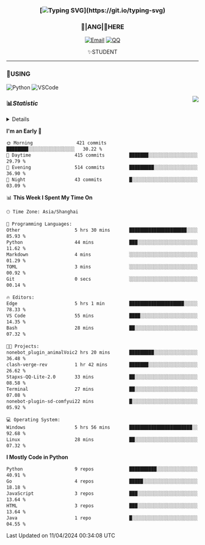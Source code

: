 <div align="center">


### [![Typing SVG](https://readme-typing-svg.herokuapp.com?size=25&duration=2500&color=8C43EA&vCenter=true&width=200&height=40&lines=%F0%9F%8C%B1ANGJustinl%F0%9F%8C%B1+!)](https://git.io/typing-svg)


### 🥛|**ANG**|🥛HERE



[![Email](https://img.shields.io/badge/Email-ANGJustin@163.com-6A5ACD?style=flat-square&logoColor=fff)](mailto:ANGJustinl@163.com)
[![QQ](https://img.shields.io/badge/QQ-77139032-98FB98?style=flat-square&logoColor=fff)](https://qm.qq.com/cgi-bin/qm/qr?k=mcs-cON_aPNfc3hO8-H7lWJHDX-5nKr7&noverify=0)




✨STUDENT 

</div>

---

### 🎨USING

![Python](https://img.shields.io/badge/-Python-blue?style=flat-square&logo=Python&logoColor=fff)
![VSCode](https://img.shields.io/badge/-VSCode-blue?style=flat-square&logo=visualstudiocode&logoColor=fff)


<a href="#">
  <img align="right" src="https://github-readme-stats.vercel.app/api?username=ANGJustinl&count_private=true&show_icons=true&hide_border=true&bg_color=15,f2f7fd,E0EAFC" />
</a>




### 📊*Statistic* 

<details>

<p align="center">
   <img src="github-metrics.svg" alt="typing-svg">
</p>

[![Github activity graph](https://github-readme-activity-graph.angforever.top/graph?username=ANGJustinl&theme=dracula)](https://github.com/ANGJustinl/ANGJustinl)

</details>

<!--START_SECTION:waka-->
**I'm an Early 🐤** 

```text
🌞 Morning                421 commits         ████████░░░░░░░░░░░░░░░░░   30.22 % 
🌆 Daytime                415 commits         ███████░░░░░░░░░░░░░░░░░░   29.79 % 
🌃 Evening                514 commits         █████████░░░░░░░░░░░░░░░░   36.90 % 
🌙 Night                  43 commits          █░░░░░░░░░░░░░░░░░░░░░░░░   03.09 % 
```


📊 **This Week I Spent My Time On** 

```text
🕑︎ Time Zone: Asia/Shanghai

💬 Programming Languages: 
Other                    5 hrs 30 mins       █████████████████████░░░░   85.93 % 
Python                   44 mins             ███░░░░░░░░░░░░░░░░░░░░░░   11.62 % 
Markdown                 4 mins              ░░░░░░░░░░░░░░░░░░░░░░░░░   01.29 % 
TOML                     3 mins              ░░░░░░░░░░░░░░░░░░░░░░░░░   00.92 % 
Git                      0 secs              ░░░░░░░░░░░░░░░░░░░░░░░░░   00.14 % 

🔥 Editors: 
Edge                     5 hrs 1 min         ████████████████████░░░░░   78.33 % 
VS Code                  55 mins             ████░░░░░░░░░░░░░░░░░░░░░   14.35 % 
Bash                     28 mins             ██░░░░░░░░░░░░░░░░░░░░░░░   07.32 % 

🐱‍💻 Projects: 
nonebot_plugin_animalVoic2 hrs 20 mins       █████████░░░░░░░░░░░░░░░░   36.48 % 
clash-verge-rev          1 hr 42 mins        ███████░░░░░░░░░░░░░░░░░░   26.62 % 
Stapxs-QQ-Lite-2.0       33 mins             ██░░░░░░░░░░░░░░░░░░░░░░░   08.58 % 
Terminal                 27 mins             ██░░░░░░░░░░░░░░░░░░░░░░░   07.08 % 
nonebot-plugin-sd-comfyui22 mins             █░░░░░░░░░░░░░░░░░░░░░░░░   05.92 % 

💻 Operating System: 
Windows                  5 hrs 56 mins       ███████████████████████░░   92.68 % 
Linux                    28 mins             ██░░░░░░░░░░░░░░░░░░░░░░░   07.32 % 
```

**I Mostly Code in Python** 

```text
Python                   9 repos             ██████████░░░░░░░░░░░░░░░   40.91 % 
Go                       4 repos             █████░░░░░░░░░░░░░░░░░░░░   18.18 % 
JavaScript               3 repos             ███░░░░░░░░░░░░░░░░░░░░░░   13.64 % 
HTML                     3 repos             ███░░░░░░░░░░░░░░░░░░░░░░   13.64 % 
Java                     1 repo              █░░░░░░░░░░░░░░░░░░░░░░░░   04.55 % 
```




 Last Updated on 11/04/2024 00:34:08 UTC
<!--END_SECTION:waka-->
